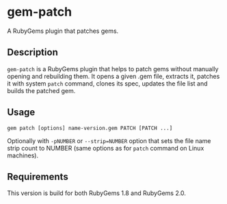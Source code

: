# gem-patch

A RubyGems plugin that patches gems.

## Description

`gem-patch` is a RubyGems plugin that helps to patch gems without manually opening and rebuilding them. It opens a given .gem file, extracts it, patches it with system `patch` command, clones its spec, updates the file list and builds the patched gem.

## Usage

`gem patch [options] name-version.gem PATCH [PATCH ...]`

Optionally with `-pNUMBER` or `--strip=NUMBER` option that sets the file name strip count to NUMBER
(same options as for `patch` command on Linux machines).

## Requirements

This version is build for both RubyGems 1.8  and RubyGems 2.0.
